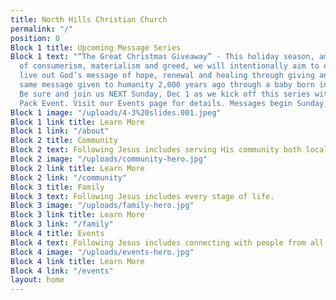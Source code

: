 ```yaml
---
title: North Hills Christian Church
permalink: "/"
position: 0
Block 1 title: Upcoming Message Series
Block 1 text: "“The Great Christmas Giveaway” - This holiday season, amidst a flood
  of consumerism, materialism and greed, we will intentionally aim to encounter and
  live out God’s message of hope, renewal and healing through giving and serving…the
  same message given to humanity 2,000 years ago through a baby born in Bethlehem.
  Be sure and join us NEXT Sunday, Dec 1 as we kick off this series with our Meal
  Pack Event. Visit our Events page for details. Messages begin Sunday, December 8th."
Block 1 image: "/uploads/4-3%20slides.001.jpeg"
Block 1 link title: Learn More
Block 1 link: "/about"
Block 2 title: Community
Block 2 text: Following Jesus includes serving His community both locally and globally.
Block 2 image: "/uploads/community-hero.jpg"
Block 2 link title: Learn More
Block 2 link: "/community"
Block 3 title: Family
Block 3 text: Following Jesus includes every stage of life.
Block 3 image: "/uploads/family-hero.jpg"
Block 3 link title: Learn More
Block 3 link: "/family"
Block 4 title: Events
Block 4 text: Following Jesus includes connecting with people from all walks of life.
Block 4 image: "/uploads/events-hero.jpg"
Block 4 link title: Learn More
Block 4 link: "/events"
layout: home
---
```


